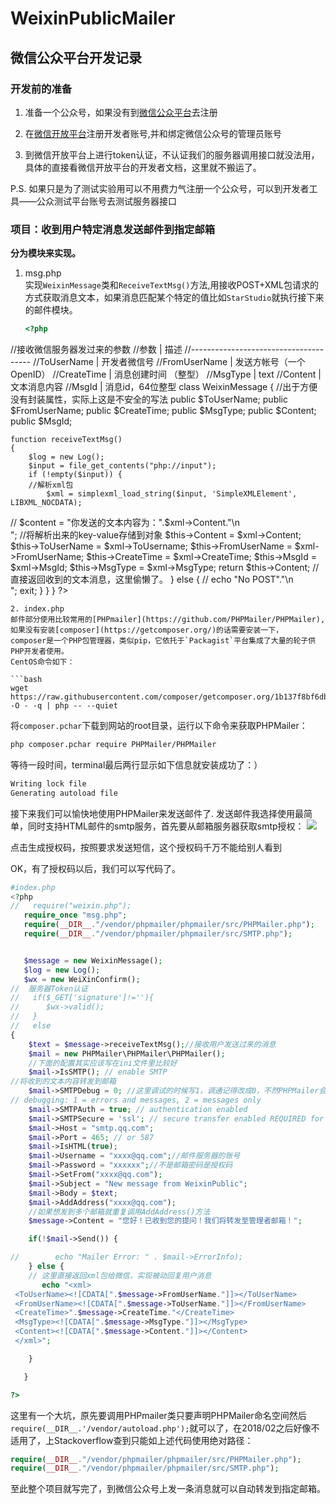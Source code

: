 # WeixinPublicMailer
## 微信公众平台开发记录
### 开发前的准备
1. 准备一个公众号，如果没有到[微信公众平台](https://mp.weixin.qq.com/)去注册

2. 在[微信开放平台](https://open.weixin.qq.com)注册开发者账号,并和绑定微信公众号的管理员账号

3. 到微信开放平台上进行token认证，不认证我们的服务器调用接口就没法用，具体的直接看微信开放平台的开发者文档，这里就不搬运了。

P.S. 如果只是为了测试实验用可以不用费力气注册一个公众号，可以到开发者工具——公众测试平台账号去测试服务器接口
### 项目：收到用户特定消息发送邮件到指定邮箱
**分为模块来实现。**

1. msg.php  
	实现`WeixinMessage`类和`ReceiveTextMsg()`方法,用接收POST+XML包请求的方式获取消息文本，如果消息匹配某个特定的值比如`StarStudio`就执行接下来的邮件模块。
	
	```php
	<?php
//接收微信服务器发过来的参数
//参数	        |   描述
//--------------------------------------
//ToUserName	|   开发者微信号
//FromUserName	|   发送方帐号（一个OpenID）
//CreateTime	|   消息创建时间 （整型）
//MsgType	    |   text
//Content	    |   文本消息内容
//MsgId	        |   消息id，64位整型
class WeixinMessage
{
//出于方便没有封装属性，实际上这是不安全的写法
    public $ToUserName;
    public $FromUserName;
    public $CreateTime;
    public $MsgType;
    public $Content;
    public $MsgId;

    function receiveTextMsg()
    {
        $log = new Log();
        $input = file_get_contents("php://input");
        if (!empty($input)) {
        //解析xml包
            $xml = simplexml_load_string($input, 'SimpleXMLElement', LIBXML_NOCDATA);
//      $content = "你发送的文本内容为：".$xml->Content."\n<br>";
//将解析出来的key-value存储到对象
            $this->Content = $xml->Content;
            $this->ToUserName = $xml->ToUsername;
            $this->FromUserName = $xml->FromUserName;
            $this->CreateTime = $xml->CreateTime;
            $this->MsgId = $xml->MsgId;
            $this->MsgType = $xml->MsgType;
            return $this->Content;
            //直接返回收到的文本消息，这里偷懒了。
        } else {
//        echo "No POST"."\n<br>";
            exit;
        }
    }
}
?>
```
2. index.php  
邮件部分使用比较常用的[PHPmailer](https://github.com/PHPMailer/PHPMailer),如果没有安装[composer](https://getcomposer.org/)的话需要安装一下，
composer是一个PHP包管理器，类似pip，它依托于`Packagist`平台集成了大量的轮子供PHP开发者使用。
CentOS命令如下：

```bash
wget https://raw.githubusercontent.com/composer/getcomposer.org/1b137f8bf6db3e79a38a5bc45324414a6b1f9df2/web/installer -O - -q | php -- --quiet
```
将`composer.pchar`下载到网站的root目录，运行以下命令来获取PHPMailer：

```bash
php composer.pchar require PHPMailer/PHPMailer
```
等待一段时间，terminal最后两行显示如下信息就安装成功了：）

```bash
Writing lock file
Generating autoload file
```
接下来我们可以愉快地使用PHPMailer来发送邮件了.
发送邮件我选择使用最简单，同时支持HTML邮件的smtp服务，首先要从邮箱服务器获取smtp授权：
![](http://xingwei.me/wp-content/uploads/2018/04/qqsmtp.png)

点击生成授权码，按照要求发送短信，这个授权码千万不能给别人看到

OK，有了授权码以后，我们可以写代码了。

```php
#index.php
<?php  
//   require("weixin.php");
   require_once "msg.php";
   require(__DIR__."/vendor/phpmailer/phpmailer/src/PHPMailer.php");
   require(__DIR__."/vendor/phpmailer/phpmailer/src/SMTP.php");


   $message = new WeixinMessage();
   $log = new Log();
   $wx = new WeiXinConfirm();  
//	服务器Token认证
//   if($_GET['signature']!=''){
//      $wx->valid();
//   }
//   else
{
    $text = $message->receiveTextMsg();//接收用户发送过来的消息
    $mail = new PHPMailer\PHPMailer\PHPMailer();
    //下面的配置其实应该写在ini文件里比较好
    $mail->IsSMTP(); // enable SMTP
//将收到的文本内容转发到邮箱
    $mail->SMTPDebug = 0; //这里调试的时候写1，调通记得改成0，不然PHPMailer会echodebug 数据
// debugging: 1 = errors and messages, 2 = messages only
    $mail->SMTPAuth = true; // authentication enabled
    $mail->SMTPSecure = 'ssl'; // secure transfer enabled REQUIRED for QQmail
    $mail->Host = "smtp.qq.com";
    $mail->Port = 465; // or 587
    $mail->IsHTML(true);
    $mail->Username = "xxxx@qq.com";//邮件服务器的账号
    $mail->Password = "xxxxxx";//不是邮箱密码是授权码
    $mail->SetFrom("xxxx@qq.com");
    $mail->Subject = "New message from WeixinPublic";
    $mail->Body = $text;
    $mail->AddAddress("xxxx@qq.com");
    //如果想发到多个邮箱就重复调用AddAddress()方法
    $message->Content = "您好！已收到您的提问！我们将转发至管理者邮箱！";

    if(!$mail->Send()) {

//        echo "Mailer Error: " . $mail->ErrorInfo);
    } else {
    // 这里直接返回xml包给微信，实现被动回复用户消息
       echo "<xml>
 <ToUserName><![CDATA[".$message->FromUserName."]]></ToUserName>
 <FromUserName><![CDATA[".$message->ToUserName."]]></FromUserName>
 <CreateTime>".$message->CreateTime."</CreateTime>
 <MsgType><![CDATA[".$message->MsgType."]]></MsgType>
 <Content><![CDATA[".$message->Content."]]></Content>
 </xml>";

    }

   }

?> 

```
这里有一个大坑，原先要调用PHPmailer类只要声明PHPMailer命名空间然后`require(__DIR__.'/vendor/autoload.php');`就可以了，在2018/02之后好像不适用了，上Stackoverflow查到只能如上述代码使用绝对路径：

```php
require(__DIR__."/vendor/phpmailer/phpmailer/src/PHPMailer.php");
require(__DIR__."/vendor/phpmailer/phpmailer/src/SMTP.php");
```
至此整个项目就写完了，到微信公众号上发一条消息就可以自动转发到指定邮箱。

